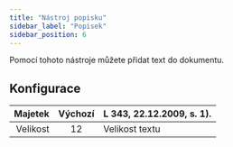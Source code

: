 ```yaml
---
title: "Nástroj popisku"
sidebar_label: "Popisek"
sidebar_position: 6
---
```



Pomocí tohoto nástroje můžete přidat text do dokumentu.

## Konfigurace

|  Majetek | Výchozí | L 343, 22.12.2009, s. 1). |
| --------:|:-------:|:------------------------- |
| Velikost |   12    | Velikost textu            |
